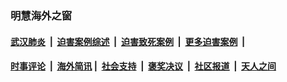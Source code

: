 
### 明慧海外之窗

####  [武汉肺炎](indexes/365.md?t=03151400) &nbsp;|&nbsp;  [迫害案例综述](indexes/328.md?t=03151400) &nbsp;|&nbsp; [迫害致死案例](indexes/277.md?t=03151400)  &nbsp;|&nbsp; [更多迫害案例](indexes/81.md?t=03151400)  &nbsp;|&nbsp; 
####  [时事评论](indexes/19.md?t=03151400) &nbsp;|&nbsp; [海外简讯](indexes/245.md?t=03151400)&nbsp;|&nbsp;  [社会支持](indexes/140.md?t=03151400) &nbsp;|&nbsp; [褒奖决议](indexes/282.md?t=03151400) &nbsp;|&nbsp; [社区报道](indexes/91.md?t=03151400)  &nbsp;|&nbsp; [天人之间](indexes/78.md?t=03151400) 

